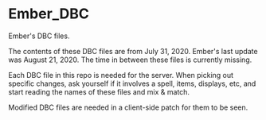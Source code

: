 # Ember_DBC
Ember's DBC files.

The contents of these DBC files are from July 31, 2020. Ember's last update was August 21, 2020. The time in between these files is currently missing.

Each DBC file in this repo is needed for the server. When picking out specific changes, ask yourself if it involves a spell, items, displays, etc, and start reading the names of these files and mix & match.

Modified DBC files are needed in a client-side patch for them to be seen.






